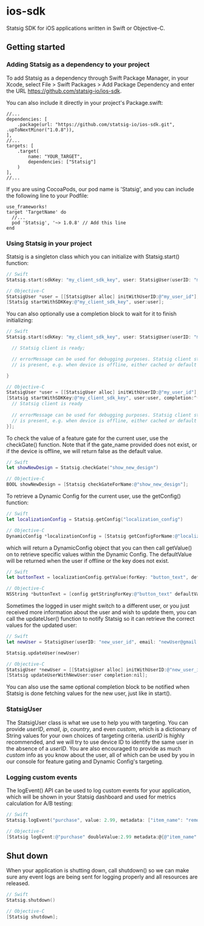 # ios-sdk

Statsig SDK for iOS applications written in Swift or Objective-C.

## Getting started

### Adding Statsig as a dependency to your project

To add Statsig as a dependency through Swift Package Manager, in your Xcode, select File > Swift Packages > Add Package Dependency
and enter the URL https://github.com/statsig-io/ios-sdk.

You can also include it directly in your project's Package.swift:

```
//...
dependencies: [
    .package(url: "https://github.com/statsig-io/ios-sdk.git", .upToNextMinor("1.0.8")),
],
//...
targets: [
    .target(
        name: "YOUR_TARGET",
        dependencies: ["Statsig"]
    )
],
//...
```

If you are using CocoaPods, our pod name is 'Statsig', and you can include the following line to your Podfile:

```
use_frameworks!
target 'TargetName' do
  //...
  pod 'Statsig', '~> 1.0.8' // Add this line
end
```

### Using Statsig in your project

Statsig is a singleton class which you can initialize with Statsig.start() function:

```swift
// Swift
Statsig.start(sdkKey: "my_client_sdk_key", user: StatsigUser(userID: "my_user_id"))
```
```objectivec
// Objective-C
StatsigUser *user = [[StatsigUser alloc] initWithUserID:@"my_user_id"];
[Statsig startWithSDKKey:@"my_client_sdk_key", user:user];
```

You can also optionally use a completion block to wait for it to finish initializing:

```swift
// Swift
Statsig.start(sdkKey: "my_client_sdk_key", user: StatsigUser(userID: "my_user_id")) { errorMessage in

  // Statsig client is ready;

  // errorMessage can be used for debugging purposes. Statsig client still functions when errorMessage
  // is present, e.g. when device is offline, either cached or default values will be returned by Statsig APIs.

}
```

```objectivec
// Objective-C
StatsigUser *user = [[StatsigUser alloc] initWithUserID:@"my_user_id"];
[Statsig startWithSDKKey:@"my_client_sdk_key", user:user, completion:^(NSString * errorMessage) {
  // Statsig client is ready
  
  // errorMessage can be used for debugging purposes. Statsig client still functions when errorMessage
  // is present, e.g. when device is offline, either cached or default values will be returned by Statsig APIs.
}];
```

To check the value of a feature gate for the current user, use the checkGate() function. Note that if the gate_name provided does not exist,
or if the device is offline, we will return false as the default value.

```swift
// Swift
let showNewDesign = Statsig.checkGate("show_new_design")
```
```objectivec
// Objective-C
BOOL showNewDesign = [Statsig checkGateForName:@"show_new_design"];
```

To retrieve a Dynamic Config for the current user, use the getConfig() function:

```swift
// Swift
let localizationConfig = Statsig.getConfig("localization_config")
```
```objectivec
// Objective-C
DynamicConfig *localizationConfig = [Statsig getConfigForName:@"localization_config"];
```

which will return a DynamicConfig object that you can then call getValue() on to retrieve specific values within the Dynamic Config. The
defaultValue will be returned when the user if offline or the key does not exist.

```swift
// Swift
let buttonText = localizationConfig.getValue(forKey: "button_text", defaultValue: "Check out")
```
```objectivec
// Objective-C
NSString *buttonText = [config getStringForKey:@"button_text" defaultValue:@""Check out""];
```

Sometimes the logged in user might switch to a different user, or you just received more information about the user and wish to update them,
you can call the updateUser() function to notify Statsig so it can retrieve the correct values for the updated user:

```swift
// Swift
let newUser = StatsigUser(userID: "new_user_id", email: "newUser@gmail.com", country: "US")

Statsig.updateUser(newUser)
```
```objectivec
// Objective-C
StatsigUser *newUser = [[StatsigUser alloc] initWithUserID:@"new_user_id" email:@"newUser@gmail.com" ip:nil country:@"US" custom:custom:@{@"is_new_user": @YES}];
[Statsig updateUserWithNewUser:user completion:nil];
```

You can also use the same optional completion block to be notified when Statsig is done fetching values for the new user, just like in start().

### StatsigUser

The StatsigUser class is what we use to help you with targeting. You can provide _userID_, _email_, _ip_, _country_, and even _custom_, which
is a dictionary of String values for your own choices of targeting criteria. _userID_ is highly recommended, and we will try to use device ID
to identify the same user in the absence of a _userID_. You are also encouraged to provide as much _custom_ info as you know about the
user, all of which can be used by you in our console for feature gating and Dynamic Config's targeting.

### Logging custom events

The logEvent() API can be used to log custom events for your application, which will be shown in your Statsig dashboard and used for
metrics calculation for A/B testing:

```swift
// Swift
Statsig.logEvent("purchase", value: 2.99, metadata: ["item_name": "remove_ads"])
```
```objectivec
// Objective-C
[Statsig logEvent:@"purchase" doubleValue:2.99 metadata:@{@"item_name" : @"remove_ads"}];
```

## Shut down

When your application is shutting down, call shutdown() so we can make sure any event logs are being sent for logging properly and all resources are released.

```swift
// Swift
Statsig.shutdown()
```
```objectivec
// Objective-C
[Statsig shutdown];
```
